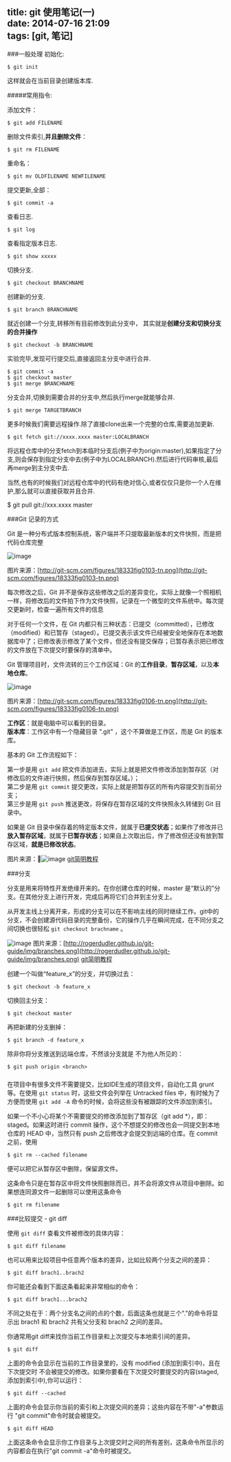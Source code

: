 title: git 使用笔记(一)  
date: 2014-07-16 21:09  
tags: [git, 笔记]  
---



###一般处理
初始化:
    
    $ git init 

这样就会在当前目录创建版本库.

#####常用指令:

添加文件：

    $ git add FILENAME

删除文件索引,**并且删除文件**：

    $ git rm FILENAME
重命名：

    $ git mv OLDFILENAME NEWFILENAME

提交更新,全部：

    $ git commit -a

查看日志.

    $ git log

查看指定版本日志.

    $ git show xxxxx

切换分支.

    $ git checkout BRANCHNAME

创建新的分支.

    $ git branch BRANCHNAME

就近创建一个分支,转移所有目前修改到此分支中， 其实就是**创建分支和切换分支的合并操作**

    $ git checkout -b BRANCHNAME

实验完毕,发现可行提交后,直接返回主分支中进行合并.

    $ git commit -a 
    $ git checkout master 
    $ git merge BRANCHNAME
    
分支合并,切换到需要合并的分支中,然后执行merge就能够合并.

    $ git merge TARGETBRANCH

更多时候我们需要远程操作.除了直接clone出来一个完整的仓库,需要追加更新.

    $ git fetch git://xxxx.xxxx master:LOCALBRANCH

将远程仓库中的分支fetch到本临时分支后(例子中为origin:master),如果指定了分支,则会保存到指定分支中去(例子中为LOCALBRANCH).然后进行代码审核,最后再merge到主分支中去.

当然,也有的时候我们对远程仓库中的代码有绝对信心,或者仅仅只是你一个人在维护,那么就可以直接获取并且合并.

$ git pull git://xxx.xxxx master

###Git 记录的方式

Git 是一种分布式版本控制系统，客户端并不只提取最新版本的文件快照，而是把代码仓库完整

![image](http://git-scm.com/figures/18333fig0103-tn.png)

图片来源：[http://git-scm.com/figures/18333fig0103-tn.png](http://git-scm.com/figures/18333fig0103-tn.png)

每次修改之后，Git 并不是保存这些修改之后的差异变化，实际上就像一个照相机一样，将修改后的文件拍下作为文件快照，记录在一个微型的文件系统中。每次提交更新时，检查一遍所有文件的信息

对于任何一个文件，在 Git 内都只有三种状态：已提交（committed），已修改（modified）和已暂存（staged）。已提交表示该文件已经被安全地保存在本地数据库中了；已修改表示修改了某个文件，但还没有提交保存；已暂存表示把已修改的文件放在下次提交时要保存的清单中。

Git 管理项目时，文件流转的三个工作区域：Git 的**工作目录**，**暂存区域**，以及**本地仓库**。

![image](http://git-scm.com/figures/18333fig0106-tn.png)

图片来源：[http://git-scm.com/figures/18333fig0106-tn.png](http://git-scm.com/figures/18333fig0106-tn.png)

**工作区**：就是电脑中可以看到的目录。  
**版本库**：工作区中有一个隐藏目录 ".git" ，这个不算做是工作区，而是 Git 的版本库。




基本的 Git 工作流程如下：

第一步是用 `git add` 把文件添加进去，实际上就是把文件修改添加到暂存区（对修改后的文件进行快照，然后保存到暂存区域。）；  
第二步是用 `git commit` 提交更改，实际上就是把暂存区的所有内容提交到当前分支；  
第三步是用 `git push` 推送更改，将保存在暂存区域的文件快照永久转储到 Git 目录中。


如果是 Git 目录中保存着的特定版本文件，就属于**已提交状态**；如果作了修改并已**放入暂存区域**，就属于**已暂存状态**；如果自上次取出后，作了修改但还没有放到暂存区域，**就是已修改状态**。

图片来源：![image](http://rogerdudler.github.io/git-guide/img/trees.png)
[git简明教程](http://rogerdudler.github.io/git-guide/index.zh.html)

###分支

分支是用来将特性开发绝缘开来的。在你创建仓库的时候，master 是“默认的”分支。在其他分支上进行开发，完成后再将它们合并到主分支上。

从开发主线上分离开来，形成的分支可以在不影响主线的同时继续工作。git中的分支，不会创建源代码目录的完整备份，它的操作几乎在瞬间完成，在不同分支之间切换也很轻松 `git checkout brachname` 。

![image](http://rogerdudler.github.io/git-guide/img/branches.png)
图片来源：[http://rogerdudler.github.io/git-guide/img/branches.png](http://rogerdudler.github.io/git-guide/img/branches.png) [git简明教程](http://rogerdudler.github.io/git-guide/index.zh.html)

创建一个叫做“feature_x”的分支，并切换过去：
    
    $ git checkout -b feature_x

切换回主分支：
    
    $ git checkout master

再把新建的分支删掉：
    
    $ git branch -d feature_x

除非你将分支推送到远端仓库，不然该分支就是 不为他人所见的：
    
    $ git push origin <branch>
    
### 

在项目中有很多文件不需要提交，比如IDE生成的项目文件，自动化工具 grunt等。在使用 `git status` 时，这些文件会列举在 Untracked files 中，有时候为了方便而使用 `git add -A` 命令的时候，会将这些没有被跟踪的文件添加到索引。

如果一个不小心将某个不需要提交的修改添加到了暂存区（git add *），即：staged。如果这时进行 commit 操作，这个不想提交的修改也会一同提交到本地仓库的 HEAD 中，当然只有 push 之后修改才会提交到远端的仓库。在 commit 之前，使用

    $ git rm --cached filename
    
便可以把它从暂存区中删除，保留源文件。

这条命令只是在暂存区中将文件快照删除而已，并不会将源文件从项目中删除。如果想连同源文件一起删除可以使用这条命令

    $ git rm filename

###比较提交 - git diff 

使用 `git diff` 查看文件被修改的具体内容：

    $ git diff filename
    
也可以用来比较项目中任意两个版本的差异，比如比较两个分支之间的差异：

    $ git diff brach1..brach2 
    
你可能还会看到下面这条看起来非常相似的命令：

    $ git diff brach1...brach2 
    
不同之处在于：两个分支名之间的点的个数，后面这条也就是三个"."的命令将显示出 brach1 和 brach2 共有父分支和 brach2 之间的差异。

你通常用git diff来找你当前工作目录和上次提交与本地索引间的差异。

    $ git diff
    
上面的命令会显示在当前的工作目录里的，没有 modified (添加到索引中)，且在下次提交时 不会被提交的修改。如果你要看在下次提交时要提交的内容(staged,添加到索引中),你可以运行：

    $ git diff --cached
上面的命令会显示你当前的索引和上次提交间的差异；这些内容在不带"-a"参数运行 "git commit"命令时就会被提交。

    $ git diff HEAD
上面这条命令会显示你工作目录与上次提交时之间的所有差别，这条命令所显示的 内容都会在执行"git commit -a"命令时被提交。

